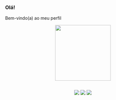 ### Olá! 
Bem-vindo(a) ao meu perfil

<div align=center >
  <a href="https://github.com/JenifferBitancort">
  <img height="180em" src="https://github-readme-stats.vercel.app/api?username=JenifferBitancort&show_icons=true&theme=transparent&include_all_commits=true&count_private=true&text_color=525252" />
    
</div>
  </div>


  ##
 
<div align=center> 
  <a href="https://www.linkedin.com/in/jeniffer-karina-bitancort-256b8a186/" target="_blank"><img src="https://img.shields.io/badge/-LinkedIn-%230077B5?style=for-the-badge&logo=linkedin&logoColor=white" target="_blank"></a> 
  <a href = "mailto:jenifferbitancort@gmail.com"><img src="https://img.shields.io/badge/-Gmail-%23333?style=for-the-badge&logo=gmail&logoColor=white" target="_blank"></a>
  <a href="https://instagram.com/jeny_bitancort" target="_blank"><img src="https://img.shields.io/badge/-Instagram-%23E4405F?style=for-the-badge&logo=instagram&logoColor=white" target="_blank"></a>
</div>


